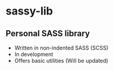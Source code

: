 # sassy-lib
## Personal SASS library
- Written in non-indented SASS (SCSS)
- In development
- Offers basic utilities (Will be updated)
